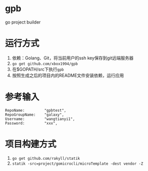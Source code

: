 # gpb
go project builder  

# 运行方式
1. 依赖：Golang、Git，将当前用户的ssh key保存到git远端服务器
2. `go get github.com/xbox1994/gpb`
3. 在$GOPATH/src下执行`gpb`
4. 按照生成之后的项目内的README文件安装依赖，运行应用

# 参考输入
	RepoName:         "gpbtest",
	RepoGroupName:    "galaxy",
	Username:         "wangtianyi1",
	Password:         "xxx",
	
# 项目构建方式
1. `go get github.com/rakyll/statik`
2. `statik -src=project/gomicrocli/microTemplate -dest vendor -Z`